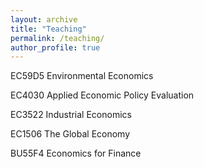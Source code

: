 ```yaml
---
layout: archive
title: "Teaching"
permalink: /teaching/
author_profile: true
---
```


EC59D5 Environmental Economics

EC4030 Applied Economic Policy Evaluation 

EC3522 Industrial Economics 

EC1506 The Global Economy 

BU55F4 Economics for Finance 

